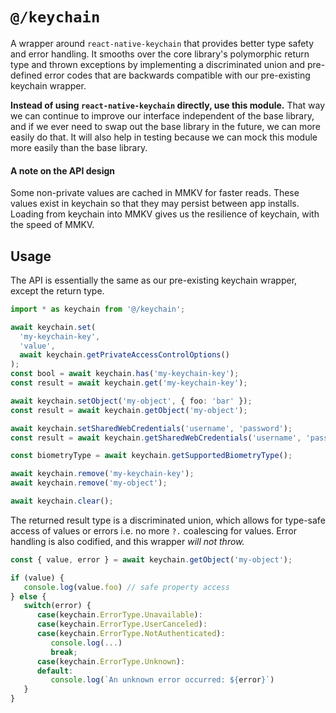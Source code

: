 # `@/keychain`

A wrapper around `react-native-keychain` that provides better type safety and
error handling. It smooths over the core library's polymorphic return type and
thrown exceptions by implementing a discriminated union and pre-defined error
codes that are backwards compatible with our pre-existing keychain wrapper.

**Instead of using `react-native-keychain` directly, use this module.** That way we
can continue to improve our interface independent of the base library, and if we
ever need to swap out the base library in the future, we can more easily do
that. It will also help in testing because we can mock this module more easily
than the base library.

#### A note on the API design

Some non-private values are cached in MMKV for faster reads. These values exist
in keychain so that they may persist between app installs. Loading from keychain
into MMKV gives us the resilience of keychain, with the speed of MMKV.

## Usage

The API is essentially the same as our pre-existing keychain wrapper, except
the return type.

```typescript
import * as keychain from '@/keychain';

await keychain.set(
  'my-keychain-key',
  'value',
  await keychain.getPrivateAccessControlOptions()
);
const bool = await keychain.has('my-keychain-key');
const result = await keychain.get('my-keychain-key');

await keychain.setObject('my-object', { foo: 'bar' });
const result = await keychain.getObject('my-object');

await keychain.setSharedWebCredentials('username', 'password');
const result = await keychain.getSharedWebCredentials('username', 'password');

const biometryType = await keychain.getSupportedBiometryType();

await keychain.remove('my-keychain-key');
await keychain.remove('my-object');

await keychain.clear();
```

The returned result type is a discriminated union, which allows for type-safe
access of values or errors i.e. no more `?.` coalescing for values. Error
handling is also codified, and this wrapper _will not throw._

```typescript
const { value, error } = await keychain.getObject('my-object');

if (value) {
   console.log(value.foo) // safe property access
} else {
   switch(error) {
      case(keychain.ErrorType.Unavailable):
      case(keychain.ErrorType.UserCanceled):
      case(keychain.ErrorType.NotAuthenticated):
         console.log(...)
         break;
      case(keychain.ErrorType.Unknown):
      default:
         console.log(`An unknown error occurred: ${error}`)
   }
}
```
